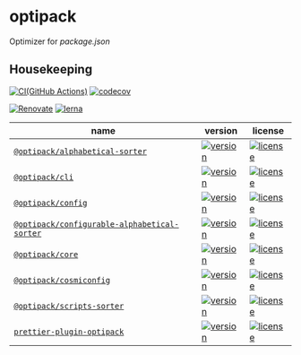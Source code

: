 # optipack

Optimizer for _package.json_

## Housekeeping

[![CI(GitHub Actions)](https://github.com/SnO2WMaN-HQ/optipack/workflows/CI/badge.svg)](https://github.com/SnO2WMaN-HQ/optipack/actions?query=workflow%3ACI)
[![codecov](https://codecov.io/gh/SnO2WMaN-HQ/optipack/branch/master/graph/badge.svg)](https://codecov.io/gh/SnO2WMaN-HQ/optipack)

[![Renovate](https://img.shields.io/badge/Renovate-enabled-ffc300?logo=renovatebot&style=flat)](https://renovatebot.com)
[![lerna](https://img.shields.io/badge/maintained%20with-lerna-cc00ff.svg)](https://lerna.js.org/)

| name                                                                                                                                                  | version                                                                                                                                                         | license                                                                                                                                                                                       |
| ----------------------------------------------------------------------------------------------------------------------------------------------------- | --------------------------------------------------------------------------------------------------------------------------------------------------------------- | --------------------------------------------------------------------------------------------------------------------------------------------------------------------------------------------- |
| [`@optipack/alphabetical-sorter`](https://github.com/sno2wman-hq/optipack/tree/master/@optipack/alphabetical-sorter#readme)                           | [![version](https://img.shields.io/npm/v/@optipack/alphabetical-sorter)](https://www.npmjs.com/package/@optipack/alphabetical-sorter)                           | [![license](https://img.shields.io/npm/l/@optipack/alphabetical-sorter)](https://github.com/sno2wman-hq/optipack/tree/master/@optipack/alphabetical-sorter/license)                           |
| [`@optipack/cli`](https://github.com/sno2wman-hq/optipack/tree/master/@optipack/cli#readme)                                                           | [![version](https://img.shields.io/npm/v/@optipack/cli)](https://www.npmjs.com/package/@optipack/cli)                                                           | [![license](https://img.shields.io/npm/l/@optipack/cli)](https://github.com/sno2wman-hq/optipack/tree/master/@optipack/cli/license)                                                           |
| [`@optipack/config`](https://github.com/sno2wman-hq/optipack/tree/master/@optipack/config#readme)                                                     | [![version](https://img.shields.io/npm/v/@optipack/config)](https://www.npmjs.com/package/@optipack/config)                                                     | [![license](https://img.shields.io/npm/l/@optipack/config)](https://github.com/sno2wman-hq/optipack/tree/master/@optipack/config/license)                                                     |
| [`@optipack/configurable-alphabetical-sorter`](https://github.com/sno2wman-hq/optipack/tree/master/@optipack/configurable-alphabetical-sorter#readme) | [![version](https://img.shields.io/npm/v/@optipack/configurable-alphabetical-sorter)](https://www.npmjs.com/package/@optipack/configurable-alphabetical-sorter) | [![license](https://img.shields.io/npm/l/@optipack/configurable-alphabetical-sorter)](https://github.com/sno2wman-hq/optipack/tree/master/@optipack/configurable-alphabetical-sorter/license) |  |
| [`@optipack/core`](https://github.com/sno2wman-hq/optipack/tree/master/@optipack/core#readme)                                                         | [![version](https://img.shields.io/npm/v/@optipack/core)](https://www.npmjs.com/package/@optipack/core)                                                         | [![license](https://img.shields.io/npm/l/@optipack/core)](https://github.com/sno2wman-hq/optipack/tree/master/@optipack/core/license)                                                         |
| [`@optipack/cosmiconfig`](https://github.com/sno2wman-hq/optipack/tree/master/@optipack/cosmiconfig#readme)                                           | [![version](https://img.shields.io/npm/v/@optipack/cosmiconfig)](https://www.npmjs.com/package/@optipack/cosmiconfig)                                           | [![license](https://img.shields.io/npm/l/@optipack/cosmiconfig)](https://github.com/sno2wman-hq/optipack/tree/master/@optipack/cosmiconfig/license)                                           |
| [`@optipack/scripts-sorter`](https://github.com/sno2wman-hq/optipack/tree/master/@optipack/scripts-sorter#readme)                                     | [![version](https://img.shields.io/npm/v/@optipack/scripts-sorter)](https://www.npmjs.com/package/@optipack/scripts-sorter)                                     | [![license](https://img.shields.io/npm/l/@optipack/scripts-sorter)](https://github.com/sno2wman-hq/optipack/tree/master/@optipack/scripts-sorter/license)                                     |
| [`prettier-plugin-optipack`](https://github.com/SnO2WMaN-HQ/prettier-plugin-optipack#readme)                                                          | [![version](https://img.shields.io/npm/v/prettier-plugin-optipack)](https://www.npmjs.com/package/prettier-plugin-optipack)                                     | [![license](https://img.shields.io/npm/l/prettier-plugin-optipack)](https://github.com/SnO2WMaN-HQ/optipack/tree/master/prettier-plugin/LICENSE)                                              |
